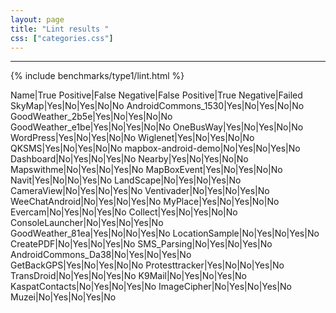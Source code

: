 ```yaml
---
layout: page
title: "Lint results "
css: ["categories.css"]
---
```



-----

{% include benchmarks/type1/lint.html %}

Name|True Positive|False Negative|False Positive|True Negative|Failed
SkyMap|Yes|No|Yes|No|No
AndroidCommons_1530|Yes|No|Yes|No|No
GoodWeather_2b5e|Yes|No|Yes|No|No
GoodWeather_e1be|Yes|No|Yes|No|No
OneBusWay|Yes|No|Yes|No|No
WordPress|Yes|No|Yes|No|No
Wiglenet|Yes|No|Yes|No|No
QKSMS|Yes|No|Yes|No|No
mapbox-android-demo|No|Yes|No|Yes|No
Dashboard|No|Yes|No|Yes|No
Nearby|Yes|No|Yes|No|No
Mapswithme|No|Yes|No|Yes|No
MapBoxEvent|Yes|No|Yes|No|No
Navit|Yes|No|No|Yes|No
LandScape|No|Yes|No|Yes|No
CameraView|No|Yes|No|Yes|No
Ventivader|No|Yes|No|Yes|No
WeeChatAndroid|No|Yes|No|Yes|No
MyPlace|Yes|No|Yes|No|No
Evercam|No|Yes|No|Yes|No
Collect|Yes|No|Yes|No|No
ConsoleLauncher|No|Yes|No|Yes|No
GoodWeather_81ea|Yes|No|No|Yes|No
LocationSample|No|Yes|No|Yes|No
CreatePDF|No|Yes|No|Yes|No
SMS_Parsing|No|Yes|No|Yes|No
AndroidCommons_Da38|No|Yes|No|Yes|No
GetBackGPS|Yes|No|Yes|No|No
Protesttracker|Yes|No|No|Yes|No
TransDroid|No|Yes|No|Yes|No
K9Mail|No|Yes|No|Yes|No
KaspatContacts|No|Yes|No|Yes|No
ImageCipher|No|Yes|No|Yes|No
Muzei|No|Yes|No|Yes|No